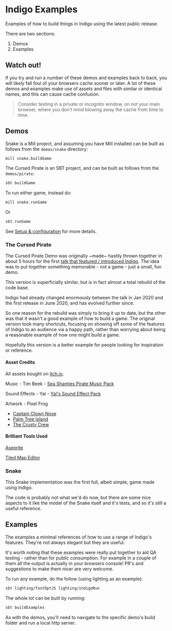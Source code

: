 # Indigo Examples

Examples of how to build things in Indigo using the latest public release.

There are two sections:

1. Demos
1. Examples

## Watch out!

If you try and run a number of these demos and examples back to back, you will likely fall foul of your browsers cache sooner or later. A lot of these demos and examples make use of assets and files with similar or identical names, and this can cause cache confusion.

> Consider testing in a private or incognito window, on _not_ your main browser, where you don't mind blowing away the cache from time to time.

## Demos

Snake is a Mill project, and assuming you have Mill installed can be built as follows from the `demos/snake` directory:

```bash
mill snake.buildGame
```

The Cursed Pirate is an SBT project, and can be built as follows from the `demos/pirate`:

```bash
sbt buildGame
```

To run either game, instead do:

```bash
mill snake.runGame
```

Or

```bash
sbt runGame
```


See [Setup & configuration](https://indigoengine.io/docs/quickstart/setup-and-configuration) for more details.

### The Cursed Pirate

The Cursed Pirate Demo was originally ~made~ hastily thrown together in about 5 hours for the first [talk that featured / introduced Indigo](https://www.youtube.com/watch?v=SmZETGZKCVU). The idea was to put together something memorable - not a game - just a small, fun demo.

This version is superficially similar, but is in fact almost a total rebuild of the code base.

Indigo had already changed enormously between the talk in Jan 2020 and the first release in June 2020, and has evolved further since.

So one reason for the rebuild was simply to bring it up to date, but the other was that it wasn't a good example of how to build a game. The original version took many shortcuts, focusing on showing off some of the features of Indigo to an audience via a happy path, rather than worrying about being a reasonable example of how one might build a game.

Hopefully this version is a better example for people looking for inspiration or reference.

#### Asset Credits

All assets bought on [itch.io](https://itch.io/).

Music - Tim Beek - [Sea Shanties Pirate Music Pack](https://timbeek.itch.io/seashanties)

Sound Effects - Yal - [Yal's Sound Effect Pack](https://yaru.itch.io/retro-sound-effect-pack-1)

Artwork - Pixel Frog

- [Captain Clown Nose](https://pixel-frog.itch.io/captain-clown-nose)
- [Palm Tree Island](https://pixel-frog.itch.io/palm-tree-island)
- [The Crusty Crew](https://pixel-frog.itch.io/the-crusty-crew)

#### Brilliant Tools Used

[Aseprite](https://dacap.itch.io/aseprite)

[Tiled Map Editor](https://thorbjorn.itch.io/tiled)

### Snake

This Snake implementation was the first full, albeit simple, game made using Indigo.

The code is probably not what we'd do now, but there are some nice aspects to it like the model of the Snake itself and it's tests, and so it's still a useful reference.

## Examples

The examples a minimal references of how to use a range of Indigo's features. They're not always elegant but they are useful.

It's worth noting that these examples were really put together to aid QA testing - rather than for public consumption. For example in a couple of them all the output is actually in your browsers console! PR's and suggestions to make them nicer are very welcome.

To run any example, do the follow (using lighting as an example):

```bash
sbt lighting/fastOptJS lighting/indigoRun
```

The whole lot can be built by running:

```bash
sbt buildExamples
```

As with the demos, you'll need to navigate to the specific demo's build folder and run a local http server.
